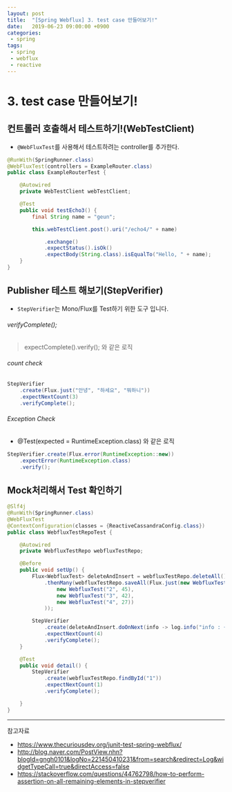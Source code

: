 ```yaml
---
layout: post
title:  "[Spring Webflux] 3. test case 만들어보기!"
date:   2019-06-23 09:00:00 +0900
categories:
 - spring
tags: 
 - spring
 - webflux
 - reactive
---
```

# 3. test case 만들어보기!

## 컨트롤러 호출해서 테스트하기!(WebTestClient)
- `@WebFluxTest`를 사용해서 테스트하려는 controller를 추가한다.

```java
@RunWith(SpringRunner.class)
@WebFluxTest(controllers = ExampleRouter.class)
public class ExampleRouterTest {

	@Autowired
	private WebTestClient webTestClient;

	@Test
	public void testEcho3() {
		final String name = "geun";

		this.webTestClient.post().uri("/echo4/" + name)

			.exchange()
			.expectStatus().isOk()
			.expectBody(String.class).isEqualTo("Hello, " + name);
	}
}
```

## Publisher 테스트 해보기(StepVerifier)
- `StepVerifier`는 Mono/Flux를 Test하기 위한 도구 입니다.

###### verifyComplete();
> expectComplete().verify();  와 같은 로직

###### count check
```java
StepVerifier
	.create(Flux.just("안녕", "하세요", "뭐하니"))
	.expectNextCount(3)
	.verifyComplete();
```

###### Exception Check
- @Test(expected = RuntimeException.class) 와 같은 로직

```java
StepVerifier.create(Flux.error(RuntimeException::new))
	.expectError(RuntimeException.class)
	.verify();
```

## Mock처리해서 Test 확인하기
```java
@Slf4j
@RunWith(SpringRunner.class)
@WebFluxTest
@ContextConfiguration(classes = {ReactiveCassandraConfig.class})
public class WebfluxTestRepoTest {

	@Autowired
	private WebfluxTestRepo webfluxTestRepo;

	@Before
	public void setUp() {
		Flux<WebfluxTest> deleteAndInsert = webfluxTestRepo.deleteAll()
			.thenMany(webfluxTestRepo.saveAll(Flux.just(new WebfluxTest("1", 50),
				new WebfluxTest("2", 45),
				new WebfluxTest("3", 42),
				new WebfluxTest("4", 27))
			));

		StepVerifier
			.create(deleteAndInsert.doOnNext(info -> log.info("info : {}", info)))
			.expectNextCount(4)
			.verifyComplete();
	}

	@Test
	public void detail() {
		StepVerifier
			.create(webfluxTestRepo.findById("1"))
			.expectNextCount(1)
			.verifyComplete();

	}
}
```

---
참고자료
- https://www.thecuriousdev.org/junit-test-spring-webflux/ 
- http://blog.naver.com/PostView.nhn?blogId=gngh0101&logNo=221450410231&from=search&redirect=Log&widgetTypeCall=true&directAccess=false
- https://stackoverflow.com/questions/44762798/how-to-perform-assertion-on-all-remaining-elements-in-stepverifier
